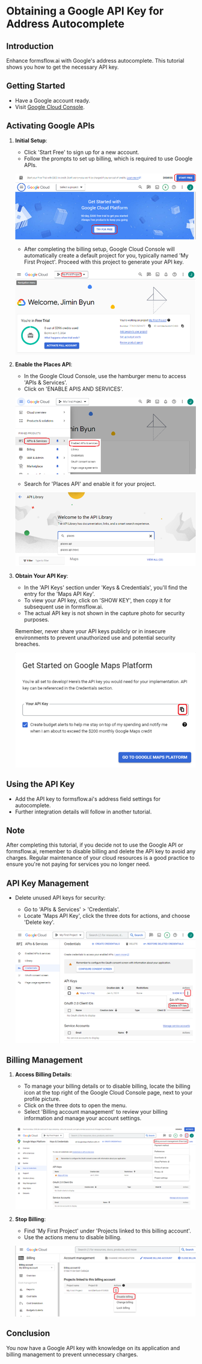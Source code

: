 # Obtaining a Google API Key for Address Autocomplete

## Introduction

Enhance formsflow.ai with Google's address autocomplete. This tutorial shows you how to get the necessary API key.

## Getting Started

- Have a Google account ready.
- Visit [Google Cloud Console](https://console.cloud.google.com/).

## Activating Google APIs

1. **Initial Setup**:

   - Click 'Start Free' to sign up for a new account.
   - Follow the prompts to set up billing, which is required to use Google APIs.

   ![](https://github.com/jimin-aot/student-application-form-tutorial/blob/main/04-obtaining-google-api-key/images/billing-set-up-1.png?raw=true)

   - After completing the billing setup, Google Cloud Console will automatically create a default project for you, typically named 'My First Project'. Proceed with this project to generate your API key.

   ![](https://github.com/jimin-aot/student-application-form-tutorial/blob/main/04-obtaining-google-api-key/images/check-project-name.png?raw=true)

2. **Enable the Places API**:

   - In the Google Cloud Console, use the hamburger menu to access 'APIs & Services'.
   - Click on 'ENABLE APIS AND SERVICES'.

   ![](https://github.com/jimin-aot/student-application-form-tutorial/blob/main/04-obtaining-google-api-key/images/enable-api.png?raw=true)

   - Search for 'Places API' and enable it for your project.

   ![](https://github.com/jimin-aot/student-application-form-tutorial/blob/main/04-obtaining-google-api-key/images/search-api.png?raw=true)

3. **Obtain Your API Key**:

   - In the 'API Keys' section under 'Keys & Credentials', you'll find the entry for the 'Maps API Key'.
   - To view your API key, click on 'SHOW KEY', then copy it for subsequent use in formsflow.ai.
   - The actual API key is not shown in the capture photo for security purposes.

   Remember, never share your API keys publicly or in insecure environments to prevent unauthorized use and potential security breaches.

   ![](https://github.com/jimin-aot/student-application-form-tutorial/blob/main/04-obtaining-google-api-key/images/copy-api-key.png?raw=true)

## Using the API Key

- Add the API key to formsflow.ai's address field settings for autocomplete.
- Further integration details will follow in another tutorial.

## Note

After completing this tutorial, if you decide not to use the Google API or formsflow.ai, remember to disable billing and delete the API key to avoid any charges. Regular maintenance of your cloud resources is a good practice to ensure you're not paying for services you no longer need.

## API Key Management

- Delete unused API keys for security:

  - Go to 'APIs & Services' > 'Credentials'.
  - Locate 'Maps API Key', click the three dots for actions, and choose 'Delete key'.

  ![](https://github.com/jimin-aot/student-application-form-tutorial/blob/main/04-obtaining-google-api-key/images/delete-api-key.png?raw=true)

## Billing Management

1. **Access Billing Details**:

   - To manage your billing details or to disable billing, locate the billing icon at the top right of the Google Cloud Console page, next to your profile picture.
   - Click on the three dots to open the menu.
   - Select 'Billing account management' to review your billing information and manage your account settings.

   ![](https://github.com/jimin-aot/student-application-form-tutorial/blob/main/04-obtaining-google-api-key/images/billing-menu.png?raw=true)

2. **Stop Billing**:

   - Find 'My First Project' under 'Projects linked to this billing account'.
   - Use the actions menu to disable billing.

   ![](https://github.com/jimin-aot/student-application-form-tutorial/blob/main/04-obtaining-google-api-key/images/disable-billing.png?raw=true)

## Conclusion

You now have a Google API key with knowledge on its application and billing management to prevent unnecessary charges.
